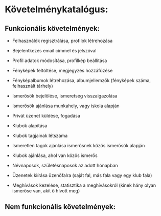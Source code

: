 # Követelménykatalógus:

## Funkcionális követelmények:

- Felhasználók regisztrálása, profilok létrehozása
- Bejelentkezés email címmel és jelszóval
- Profil adatok módosítása, profilkép beállítása
  

- Fényképek feltöltése, megjegyzés hozzáfűzése
- Fényképalbumok létrehozása, albumjellemzők (fényképek száma, felhasznált tárhely)

- Ismerősök bejelölése, ismeretség visszaigazolása
- Ismerősök ajánlása munkahely, vagy iskola alapján

- Privát üzenet küldése, fogadása

- Klubok alapítása
- Klubok tagjainak létszáma
- Ismeretlen tagok ajánlása ismerősnek közös ismerősök alapján
- Klubok ajánlása, ahol van közös ismerős

- Névnaposok, születésnaposok az adott hónapban

- Üzenetek kiírása üzenőfalra (saját fal, más fala vagy egy klub fala)

- Meghívások kezelése, statisztika a meghívásokról (kinek hány olyan ismerőse van, akit ő hívott meg)

## Nem funkcionális követelmények:

